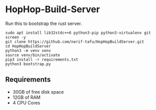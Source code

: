 # HopHop-Build-Server

Run this to bootstrap the rust server.
```
sudo apt install lib32stdc++6 python3-pip python3-virtualenv git screen -y
git clone https://github.com/nerif-tafu/HopHopBuildServer.git
cd HopHopBuildServer
python3 -m venv venv
source venv/bin/activate
pip3 install -r requirements.txt
python3 bootstrap.py
```

## Requirements
- 30GB of free disk space
- 12GB of RAM
- 4 CPU Cores